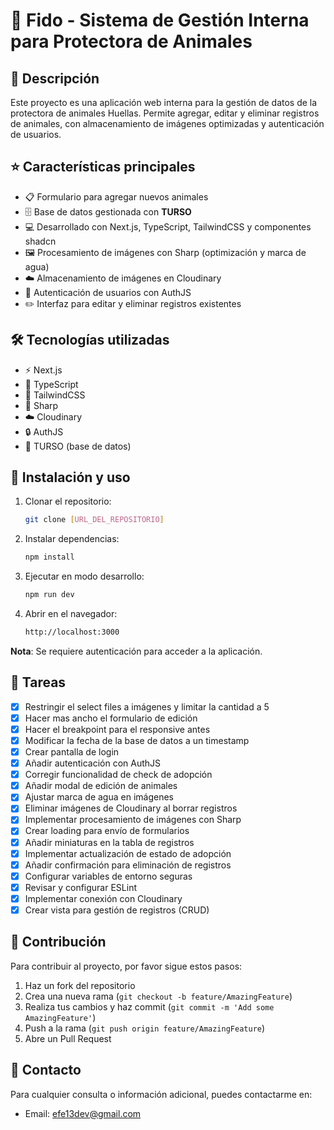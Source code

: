 # 🐾 Fido - Sistema de Gestión Interna para Protectora de Animales

## 📝 Descripción

Este proyecto es una aplicación web interna para la gestión de datos de la protectora de animales Huellas. Permite agregar, editar y eliminar registros de animales, con almacenamiento de imágenes optimizadas y autenticación de usuarios.

## ⭐ Características principales

- 📋 Formulario para agregar nuevos animales
- 🗄️ Base de datos gestionada con **TURSO**
- 💻 Desarrollado con Next.js, TypeScript, TailwindCSS y componentes shadcn
- 🖼️ Procesamiento de imágenes con Sharp (optimización y marca de agua)
- ☁️ Almacenamiento de imágenes en Cloudinary
- 🔐 Autenticación de usuarios con AuthJS
- ✏️ Interfaz para editar y eliminar registros existentes

## 🛠️ Tecnologías utilizadas

- ⚡ Next.js
- 📘 TypeScript
- 🎨 TailwindCSS
- 🔧 Sharp
- ☁️ Cloudinary
- 🔒 AuthJS
- 💾 TURSO (base de datos)

## 🚀 Instalación y uso

1. Clonar el repositorio:
   ```bash
   git clone [URL_DEL_REPOSITORIO]
   ```
2. Instalar dependencias:
   ```bash
   npm install
   ```
3. Ejecutar en modo desarrollo:
   ```bash
   npm run dev
   ```
4. Abrir en el navegador:
   ```bash
   http://localhost:3000
   ```

**Nota**: Se requiere autenticación para acceder a la aplicación.

## 📝 Tareas

- [x] Restringir el select files a imágenes y limitar la cantidad a 5
- [x] Hacer mas ancho el formulario de edición
- [x] Hacer el breakpoint para el responsive antes
- [x] Modificar la fecha de la base de datos a un timestamp
- [x] Crear pantalla de login
- [x] Añadir autenticación con AuthJS
- [x] Corregir funcionalidad de check de adopción
- [x] Añadir modal de edición de animales
- [x] Ajustar marca de agua en imágenes
- [x] Eliminar imágenes de Cloudinary al borrar registros
- [x] Implementar procesamiento de imágenes con Sharp
- [x] Crear loading para envío de formularios
- [x] Añadir miniaturas en la tabla de registros
- [x] Implementar actualización de estado de adopción
- [x] Añadir confirmación para eliminación de registros
- [x] Configurar variables de entorno seguras
- [x] Revisar y configurar ESLint
- [x] Implementar conexión con Cloudinary
- [x] Crear vista para gestión de registros (CRUD)

## 🤝 Contribución

Para contribuir al proyecto, por favor sigue estos pasos:

1. Haz un fork del repositorio
2. Crea una nueva rama (`git checkout -b feature/AmazingFeature`)
3. Realiza tus cambios y haz commit (`git commit -m 'Add some AmazingFeature'`)
4. Push a la rama (`git push origin feature/AmazingFeature`)
5. Abre un Pull Request

## 📲 Contacto

Para cualquier consulta o información adicional, puedes contactarme en:

- Email: efe13dev@gmail.com
